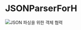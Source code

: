 # JSONParserForH

![JSON 파싱을 위한 객체 협력](https://github.com/7ahyeon/JSONParserForH/assets/107123698/f99d56ac-3b24-4191-b0f1-845f9071690f)
